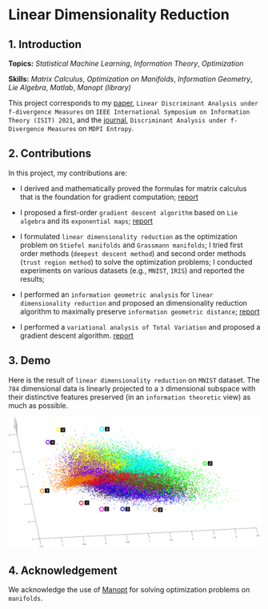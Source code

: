 # Linear Dimensionality Reduction

## 1. Introduction

**Topics:** _Statistical Machine Learning_, _Information Theory_, _Optimization_

**Skills:** _Matrix Calculus_, _Optimization on Manifolds_, _Information Geometry_, _Lie Algebra_, _Matlab_, _Manopt (library)_

This project corresponds to my [paper](https://ieeexplore.ieee.org/abstract/document/9518004), `Linear Discriminant Analysis under f-divergence Measures` on `IEEE International Symposium on Information Theory (ISIT) 2021`, and the [journal](https://www.mdpi.com/1099-4300/24/2/188), `Discriminant Analysis under f-Divergence Measures` on `MDPI Entropy`.

## 2. Contributions

In this project, my contributions are:

- I derived and mathematically proved the formulas for matrix calculus that is the foundation for gradient computation; [report](/reports/Maximizing_Divergence_after_Linear_Dimensionality_Reduction.pdf)

- I proposed a first-order `gradient descent algorithm` based on `Lie algebra` and its `exponential maps`; [report](/reports/Statistical_LDAs_Results_on_Various_Datasets.pdf)

- I formulated `linear dimensionality reduction` as the optimization problem on `Stiefel manifolds` and `Grassmann manifolds`; I tried first order methods (`deepest descent method`) and second order methods (`trust region method`) to solve the optimization problems; I conducted experiments on various datasets (e.g., `MNIST`, `IRIS`) and reported the results;

- I performed an `information geometric analysis` for `linear dimensionality reduction` and proposed an dimensionality reduction algorithm to maximally preserve `information geometric distance`; [report](/reports/An_Information_Geometric_Interpretation_of_Linear_Dimensionality_Reduction.pdf)

- I performed a `variational analysis of Total Variation` and proposed a gradient descent algorithm. [report](/reports/Gradient_Based_Optimization_on_Total_Variation.pdf)

## 3. Demo

Here is the result of `linear dimensionality reduction` on `MNIST` dataset. The `784` dimensional data is linearly projected to a `3` dimensional subspace with their distinctive features preserved (in an `information theoretic` view) as much as possible.

![demo](/demo/MNIST_dim3.png)

## 4. Acknowledgement

We acknowledge the use of [Manopt](https://www.manopt.org/) for solving optimization problems on `manifolds`.
